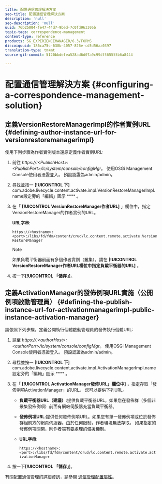 ```yaml
---
title: 配置通信管理解決方案
seo-title: 配置通信管理解決方案
description: 'null'
seo-description: 'null'
uuid: 76b25004-fe47-44d7-9bed-7c0fd963306b
topic-tags: correspondence-management
content-type: reference
products: SG_EXPERIENCEMANAGER/6.3/FORMS
discoiquuid: 186ca75c-638b-4057-826e-cd5d56aa0397
translation-type: tm+mt
source-git-commit: 5120bbdefea528ad6d07a9c99df565555b6a8444

---
```



# 配置通信管理解決方案 {#configuring-a-correspondence-management-solution}

## 定義VersionRestoreManagerImpl的作者實例URL {#defining-author-instance-url-for-versionrestoremanagerimpl}

使用下列步驟為作者實例版本還原定義作者實例URL:

1. 前往 *https://:&lt;PublishHost>:&lt;PublishPort>/lc/system/console/configMgr*。 使用OSGi Management Console使用者憑證登入。 預設認證為admin/admin。
1. 尋找並按一 **[!UICONTROL 下]** com.adobe.livecycle.content.activate.impl.VersionRestoreManagerImpl.name設定旁的「編輯」圖示 **** 。
1. 在「 **[!UICONTROL VersionRestoreManager作者URL]** 」欄位中，指定VersionRestoreManager的作者實例的URL。

   **URL字串**:

   `https://<hostname>:<port>:/libs/fd/fdm/content/crud/lc.content.remote.activate.VersionRestoreManager`

   >[!NOTE]
   >
   >如果負載平衡器前面有多個作者實例（叢集），請在 **[!UICONTROL VersionRestoreManager作者URL欄位中指定負載平衡器的URL]** 。

1. 按一下&#x200B;**[!UICONTROL 「儲存」]**。

## 定義ActivationManager的發佈例項URL實施（公開例項啟動管理員） {#defining-the-publish-instance-url-for-activationmanagerimpl-public-instance-activation-manager}

請依照下列步驟，定義公開執行個體啟動管理員的發佈執行個體URL:

1. 請至 *https://:&lt;authorHost>:&lt;authorPort>/lc/system/console/configMgr*。 使用OSGi Management Console使用者憑證登入。 預設認證為admin/admin。
1. 尋找並按一 **[!UICONTROL 下]** com.adobe.livecycle.content.activate.impl.ActivationManagerImpl.name設定旁的「編輯」圖示 **** 。
1. 在「 **[!UICONTROL ActivationManager發佈URL」欄位中]** ，指定存取「發佈例項ActivationManager」的URL。 您可以提供下列URL。

   * **負載平衡器URL（建議）**:提供負載平衡器URL，如果您在發佈群（多個非叢集發佈例項）前面有網站伺服器充當負載平衡器。
   * **發佈例項URL**:提供任何發佈例項URL。如果您有單一發佈例項或位於發佈群組前方的網頁伺服器，由於任何限制，作者環境無法存取。 如果指定的發佈例項關閉，則作者端有要處理的備援機制。
   * **URL字串**:

      `https://<hostname>:<port>:/libs/fd/fdm/content/crud/lc.content.remote.activate.activationManager`

1. 按一下&#x200B;**[!UICONTROL 「儲存」]**。

有關配置通信管理的詳細資訊，請參閱 [通信管理配置屬性](https://helpx.adobe.com/aem-forms/6-2/cm-configuration-properties.html)。
